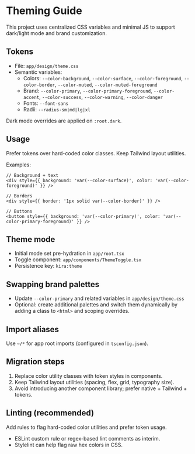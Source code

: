 # Theming Guide

This project uses centralized CSS variables and minimal JS to support dark/light mode and brand customization.

## Tokens
- File: `app/design/theme.css`
- Semantic variables:
  - Colors: `--color-background`, `--color-surface`, `--color-foreground`, `--color-border`, `--color-muted`, `--color-muted-foreground`
  - Brand: `--color-primary`, `--color-primary-foreground`, `--color-accent`, `--color-success`, `--color-warning`, `--color-danger`
  - Fonts: `--font-sans`
  - Radii: `--radius-sm|md|lg|xl`

Dark mode overrides are applied on `:root.dark`.

## Usage
Prefer tokens over hard-coded color classes. Keep Tailwind layout utilities.

Examples:
```tsx
// Background + text
<div style={{ background: 'var(--color-surface)', color: 'var(--color-foreground)' }} />

// Borders
<div style={{ border: '1px solid var(--color-border)' }} />

// Buttons
<button style={{ background: 'var(--color-primary)', color: 'var(--color-primary-foreground)' }} />
```

## Theme mode
- Initial mode set pre-hydration in `app/root.tsx`
- Toggle component: `app/components/ThemeToggle.tsx`
- Persistence key: `kira:theme`

## Swapping brand palettes
- Update `--color-primary` and related variables in `app/design/theme.css`
- Optional: create additional palettes and switch them dynamically by adding a class to `<html>` and scoping overrides.

## Import aliases
Use `~/*` for app root imports (configured in `tsconfig.json`).

## Migration steps
1. Replace color utility classes with token styles in components.
2. Keep Tailwind layout utilities (spacing, flex, grid, typography size).
3. Avoid introducing another component library; prefer native + Tailwind + tokens.

## Linting (recommended)
Add rules to flag hard-coded color utilities and prefer token usage.
- ESLint custom rule or regex-based lint comments as interim.
- Stylelint can help flag raw hex colors in CSS.